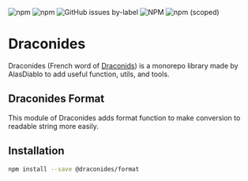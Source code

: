 ![npm](https://img.shields.io/npm/dw/@draconides/format)
![npm](https://img.shields.io/npm/dt/@draconides/format)
![GitHub issues by-label](https://img.shields.io/github/issues/AlasDiablo/draconides/@draconides/format)
![NPM](https://img.shields.io/npm/l/@draconides/format?color=%234c1)
![npm (scoped)](https://img.shields.io/npm/v/@draconides/format)

# Draconides

Draconides (French word of [Draconids](https://en.wikipedia.org/wiki/Draconids))
is a monorepo library made by AlasDiablo to add useful function,
utils, and tools.

## Draconides Format

This module of Draconides adds format function to make conversion to readable string more easily.

## Installation

```bash
npm install --save @draconides/format
```

